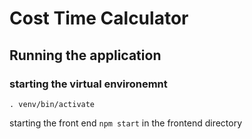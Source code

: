 # Cost Time Calculator 
## Running the application

### starting the virtual environemnt
`. venv/bin/activate`

starting the front end
`npm start` in the frontend directory

